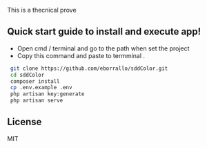 This is a thecnical prove
## Quick start guide to  install and execute app!

  - Open cmd / terminal  and go to the path when set the project
  - Copy this command and paste to termminal .

```sh
 git clone https://github.com/eborrallo/sddColor.git
 cd sddColor
 composer install
 cp .env.example .env
 php artisan key:generate
 php artisan serve
```

License
----

MIT



